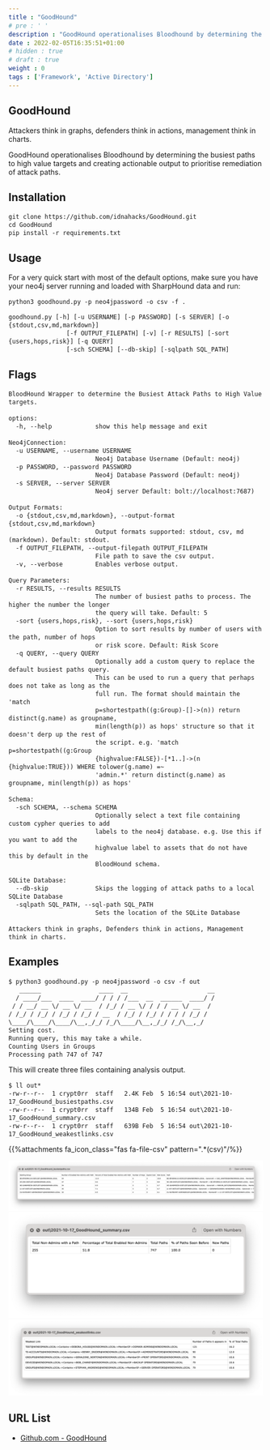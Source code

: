 ```yaml
---
title : "GoodHound"
# pre : ' '
description : "GoodHound operationalises Bloodhound by determining the busiest paths to high value targets and creating actionable output to prioritise remediation of attack paths."
date : 2022-02-05T16:35:51+01:00
# hidden : true
# draft : true
weight : 0
tags : ['Framework', 'Active Directory']
---
```


## GoodHound

Attackers think in graphs, defenders think in actions, management think in charts.

GoodHound operationalises Bloodhound by determining the busiest paths to high value targets and creating actionable output to prioritise remediation of attack paths.

## Installation

```plain
git clone https://github.com/idnahacks/GoodHound.git
cd GoodHound
pip install -r requirements.txt
```

## Usage

For a very quick start with most of the default options, make sure you have your neo4j server running and loaded with SharpHound data and run:

```plain
python3 goodhound.py -p neo4jpassword -o csv -f .
```

```plain
goodhound.py [-h] [-u USERNAME] [-p PASSWORD] [-s SERVER] [-o {stdout,csv,md,markdown}]
                [-f OUTPUT_FILEPATH] [-v] [-r RESULTS] [-sort {users,hops,risk}] [-q QUERY]
                [-sch SCHEMA] [--db-skip] [-sqlpath SQL_PATH]
```

## Flags

```plain
BloodHound Wrapper to determine the Busiest Attack Paths to High Value targets.

options:
  -h, --help            show this help message and exit

Neo4jConnection:
  -u USERNAME, --username USERNAME
                        Neo4j Database Username (Default: neo4j)
  -p PASSWORD, --password PASSWORD
                        Neo4j Database Password (Default: neo4j)
  -s SERVER, --server SERVER
                        Neo4j server Default: bolt://localhost:7687)

Output Formats:
  -o {stdout,csv,md,markdown}, --output-format {stdout,csv,md,markdown}
                        Output formats supported: stdout, csv, md (markdown). Default: stdout.
  -f OUTPUT_FILEPATH, --output-filepath OUTPUT_FILEPATH
                        File path to save the csv output.
  -v, --verbose         Enables verbose output.

Query Parameters:
  -r RESULTS, --results RESULTS
                        The number of busiest paths to process. The higher the number the longer
                        the query will take. Default: 5
  -sort {users,hops,risk}, --sort {users,hops,risk}
                        Option to sort results by number of users with the path, number of hops
                        or risk score. Default: Risk Score
  -q QUERY, --query QUERY
                        Optionally add a custom query to replace the default busiest paths query.
                        This can be used to run a query that perhaps does not take as long as the
                        full run. The format should maintain the 'match
                        p=shortestpath((g:Group)-[]->(n)) return distinct(g.name) as groupname,
                        min(length(p)) as hops' structure so that it doesn't derp up the rest of
                        the script. e.g. 'match p=shortestpath((g:Group
                        {highvalue:FALSE})-[*1..]->(n {highvalue:TRUE})) WHERE tolower(g.name) =~
                        'admin.*' return distinct(g.name) as groupname, min(length(p)) as hops'

Schema:
  -sch SCHEMA, --schema SCHEMA
                        Optionally select a text file containing custom cypher queries to add
                        labels to the neo4j database. e.g. Use this if you want to add the
                        highvalue label to assets that do not have this by default in the
                        BloodHound schema.

SQLite Database:
  --db-skip             Skips the logging of attack paths to a local SQLite Database
  -sqlpath SQL_PATH, --sql-path SQL_PATH
                        Sets the location of the SQLite Database

Attackers think in graphs, Defenders think in actions, Management think in charts.
```

## Examples

```plain
$ python3 goodhound.py -p neo4jpassword -o csv -f out
   ______                ____  __                      __
  / ____/___  ____  ____/ / / / /___  __  ______  ____/ /
 / / __/ __ \/ __ \/ __  / /_/ / __ \/ / / / __ \/ __  / 
/ /_/ / /_/ / /_/ / /_/ / __  / /_/ / /_/ / / / / /_/ /  
\____/\____/\____/\__,_/_/ /_/\____/\__,_/_/ /_/\__,_/   
Setting cost.
Running query, this may take a while.
Counting Users in Groups
Processing path 747 of 747
```

This will create three files containing analysis output.

```plain
$ ll out*      
-rw-r--r--  1 crypt0rr  staff   2.4K Feb  5 16:54 out\2021-10-17_GoodHound_busiestpaths.csv
-rw-r--r--  1 crypt0rr  staff   134B Feb  5 16:54 out\2021-10-17_GoodHound_summary.csv
-rw-r--r--  1 crypt0rr  staff   639B Feb  5 16:54 out\2021-10-17_GoodHound_weakestlinks.csv
```

{{%attachments fa_icon_class="fas fa-file-csv" pattern=".*(csv)"/%}}

![Example](images/example1.png)
![Example](images/example2.png)
![Example](images/example3.png)

## URL List

* [Github.com - GoodHound](https://github.com/idnahacks/GoodHound)
